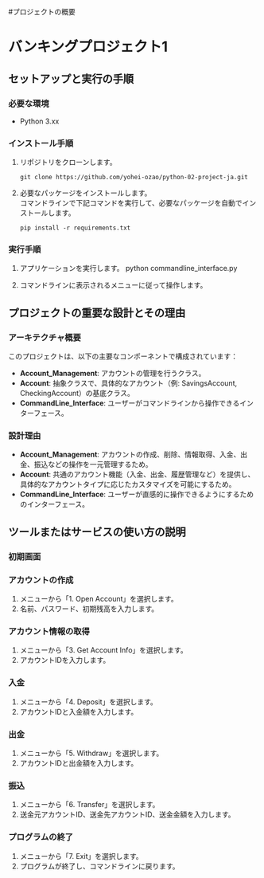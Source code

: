 #プロジェクトの概要
# バンキングプロジェクト1


## セットアップと実行の手順


### 必要な環境
- Python 3.xx


### インストール手順
1. リポジトリをクローンします。
    
    ```
    git clone https://github.com/yohei-ozao/python-02-project-ja.git
    ```
      

2. 必要なパッケージをインストールします。  
コマンドラインで下記コマンドを実行して、必要なパッケージを自動でインストールします。 
   
    ```
    pip install -r requirements.txt
    ```
  
 
### 実行手順
1. アプリケーションを実行します。
   python commandline_interface.py
  
2. コマンドラインに表示されるメニューに従って操作します。


## プロジェクトの重要な設計とその理由


### アーキテクチャ概要
このプロジェクトは、以下の主要なコンポーネントで構成されています：
- **Account_Management**: アカウントの管理を行うクラス。
- **Account**: 抽象クラスで、具体的なアカウント（例: SavingsAccount, CheckingAccount）の基底クラス。
- **CommandLine_Interface**: ユーザーがコマンドラインから操作できるインターフェース。


### 設計理由
- **Account_Management**: アカウントの作成、削除、情報取得、入金、出金、振込などの操作を一元管理するため。
- **Account**: 共通のアカウント機能（入金、出金、履歴管理など）を提供し、具体的なアカウントタイプに応じたカスタマイズを可能にするため。
- **CommandLine_Interface**: ユーザーが直感的に操作できるようにするためのインターフェース。


## ツールまたはサービスの使い方の説明


### 初期画面

### アカウントの作成
1. メニューから「1. Open Account」を選択します。
2. 名前、パスワード、初期残高を入力します。


### アカウント情報の取得
1. メニューから「3. Get Account Info」を選択します。
2. アカウントIDを入力します。


### 入金
1. メニューから「4. Deposit」を選択します。
2. アカウントIDと入金額を入力します。


### 出金
1. メニューから「5. Withdraw」を選択します。
2. アカウントIDと出金額を入力します。


### 振込
1. メニューから「6. Transfer」を選択します。
2. 送金元アカウントID、送金先アカウントID、送金金額を入力します。


### プログラムの終了
1. メニューから「7. Exit」を選択します。
2. プログラムが終了し、コマンドラインに戻ります。
